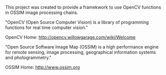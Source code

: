 This project was created to provide a framekwork to use OpenCV functions in OSSIM image processing chains.

"OpenCV (Open Source Computer Vision) is a library of programming functions for real time computer vision."

OpenCV Home: http://opencv.willowgarage.com/wiki/Welcome

"Open Source Software Image Map (OSSIM) is a high performance engine for remote sensing, image processing, geographical information systems and photogrammetry."

OSSIM Home: http://www.ossim.org
